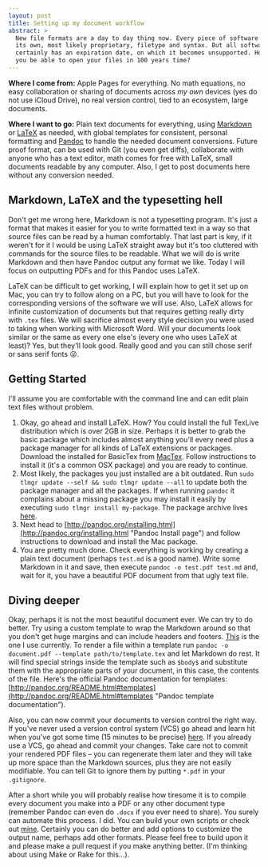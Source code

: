 ```yaml
---
layout: post
title: Setting up my document workflow
abstract: >
  New file formats are a day to day thing now. Every piece of software defines
  its own, most likely proprietary, filetype and syntax. But all software
  certainly has an expiration date, on which it becomes unsupported. How will
  you be able to open your files in 100 years time?
---
```


**Where I come from:** Apple Pages for everything. No math equations, no easy
collaboration or sharing of documents across *my own* devices (yes do not use
iCloud Drive), no real version control, tied to an ecosystem, large documents.

**Where I want to go:** Plain text documents for everything, using
[Markdown](http://whatismarkdown.com "Unofficial markdown description") or
[LaTeX](http://www.latex-project.org "LaTeX project home") as needed, with
global templates for consistent, personal formatting and
[Pandoc](http://pandoc.org "Pandoc website") to handle the needed document
conversions. Future proof format, can be used with Git (you even get diffs),
collaborate with anyone who has a text editor, math comes for free with LaTeX,
small documents readable by any computer. Also, I get to post documents here
without any conversion needed.

## Markdown, LaTeX and the typesetting hell

Don't get me wrong here, Markdown is not a typesetting program. It's just a
format that makes it easier for you to write formatted text in a way so that
source files can be read by a human comfortably. That last part is key, if it
weren't for it I would be using LaTeX straight away but it's too cluttered with
commands for the source files to be readable. What we will do is write Markdown
and then have Pandoc output any format we like. Today I will focus on outputting
PDFs and for this Pandoc uses LaTeX.

LaTeX can be difficult to get working, I will explain how to get it set up on
Mac, you can try to follow along on a PC, but you will have to look for the
corresponding versions of the software we will use. Also, LaTeX allows for
infinite customization of documents but that requires getting really dirty with
`.tex` files. We will sacrifice almost every style decision you were used to
taking when working with Microsoft Word. Will your documents look similar or the
same as every one else's (every one who uses LaTeX at least)? Yes, but they'll
look good. Really good and you can still chose serif or sans serif fonts 😜.

## Getting Started

I'll assume you are comfortable with the command line and can edit plain text
files without problem.

1. Okay, go ahead and install LaTeX. How? You could install the full TexLive
   distribution which is over 2GB in size. Perhaps it is better to grab the
   basic package which includes almost anything you'll every need plus a package
   manager for all kinds of LaTeX extensions or packages. Download the installed
   for BasicTex from [MacTex](https://www.tug.org/mactex/morepackages.html
   "MacTex, Tex Users Group"). Follow instructions to install it (it's a common
   OSX package) and you are ready to continue.
2. Most likely, the packages you just installed are a bit outdated. Run `sudo
   tlmgr update --self && sudo tlmgr update --all` to update both the package
   manager and all the packages. If when running `pandoc` it complains about a
   missing package you may install it easily by executing `sudo tlmgr install
   my-package`. The package archive lives [here](http://ctan.org "CTAN").
3. Next head to
   [http://pandoc.org/installing.html](http://pandoc.org/installing.html "Pandoc
   Install page") and follow instructions to download and install the Mac
   package.
4. You are pretty much done. Check everything is working by creating a plain
   text document (perhaps `test.md` is a good name). Write some Markdown in it
   and save, then execute `pandoc -o test.pdf test.md` and, wait for it, you
   have a beautiful PDF document from that ugly text file.

## Diving deeper

Okay, perhaps it is not the most beautiful document ever. We can try to do
better. Try using a custom template to wrap the Markdown around so that you
don't get huge margins and can include headers and footers.
[This](https://github.com/knifecake/dotfiles/blob/master/osx/school-tools/templates/default.tex.template
"LaTeX template") is the one I use currently. To render a file within a template
run `pandoc -o document.pdf --template path/to/template.tex` and let Markdown do
rest. It will find special strings inside the template such as `$body$` and
substitute them with the appropriate parts of your document, in this case, the
contents of the file. Here's the official Pandoc documentation for templates:
[http://pandoc.org/README.html#templates](http://pandoc.org/README.html#templates
"Pandoc template documentation"). 

Also, you can now commit your documents to version control the right way. If
you've never used a version control system (VCS) go ahead and learn hit when
you've got some time (15 minutes to be precise) [here](https://try.github.io/
"Interactive Git tutorial"). If you already use a VCS, go ahead and commit your
changes. Take care not to commit your rendered PDF files – you can regenerate
them later and they will take up more space than the Markdown sources, plus they
are not easily modifiable. You can tell Git to ignore them by putting `*.pdf` in
your `.gitignore`.

After a short while you will probably realise how tiresome it is to compile
every document you make into a PDF or any other document type (remember Pandoc
can even do `.docx` if you ever need to share). You surely can automate this
process. I did. You can build your own scripts or check out
[mine](https://github.com/knifecake/dotfiles/blob/master/osx/school-tools/produce). Certainly you can do better and add options to
customize the output name, perhaps add other formats. Please feel free to build
upon it and please make a pull request if you make anything better. (I'm
thinking about using Make or Rake for this...).
